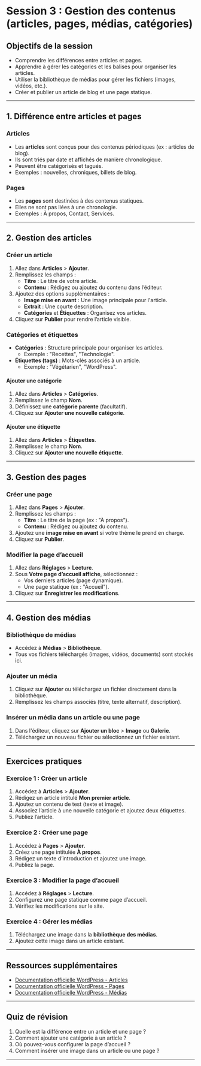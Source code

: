 # Session 3 : Gestion des contenus (articles, pages, médias, catégories)

## Objectifs de la session
- Comprendre les différences entre articles et pages.
- Apprendre à gérer les catégories et les balises pour organiser les articles.
- Utiliser la bibliothèque de médias pour gérer les fichiers (images, vidéos, etc.).
- Créer et publier un article de blog et une page statique.

---

## 1. Différence entre articles et pages

### Articles
- Les **articles** sont conçus pour des contenus périodiques (ex : articles de blog).
- Ils sont triés par date et affichés de manière chronologique.
- Peuvent être catégorisés et tagués.
- Exemples : nouvelles, chroniques, billets de blog.

### Pages
- Les **pages** sont destinées à des contenus statiques.
- Elles ne sont pas liées à une chronologie.
- Exemples : À propos, Contact, Services.

---

## 2. Gestion des articles

### Créer un article
1. Allez dans **Articles** > **Ajouter**.
2. Remplissez les champs :
   - **Titre** : Le titre de votre article.
   - **Contenu** : Rédigez ou ajoutez du contenu dans l’éditeur.
3. Ajoutez des options supplémentaires :
   - **Image mise en avant** : Une image principale pour l'article.
   - **Extrait** : Une courte description.
   - **Catégories** et **Étiquettes** : Organisez vos articles.
4. Cliquez sur **Publier** pour rendre l’article visible.

### Catégories et étiquettes
- **Catégories** : Structure principale pour organiser les articles.
  - Exemple : "Recettes", "Technologie".
- **Étiquettes (tags)** : Mots-clés associés à un article.
  - Exemple : "Végétarien", "WordPress".

#### Ajouter une catégorie
1. Allez dans **Articles** > **Catégories**.
2. Remplissez le champ **Nom**.
3. Définissez une **catégorie parente** (facultatif).
4. Cliquez sur **Ajouter une nouvelle catégorie**.

#### Ajouter une étiquette
1. Allez dans **Articles** > **Étiquettes**.
2. Remplissez le champ **Nom**.
3. Cliquez sur **Ajouter une nouvelle étiquette**.

---

## 3. Gestion des pages

### Créer une page
1. Allez dans **Pages** > **Ajouter**.
2. Remplissez les champs :
   - **Titre** : Le titre de la page (ex : "À propos").
   - **Contenu** : Rédigez ou ajoutez du contenu.
3. Ajoutez une **image mise en avant** si votre thème le prend en charge.
4. Cliquez sur **Publier**.

### Modifier la page d’accueil
1. Allez dans **Réglages** > **Lecture**.
2. Sous **Votre page d’accueil affiche**, sélectionnez :
   - Vos derniers articles (page dynamique).
   - Une page statique (ex : "Accueil").
3. Cliquez sur **Enregistrer les modifications**.

---

## 4. Gestion des médias

### Bibliothèque de médias
- Accédez à **Médias** > **Bibliothèque**.
- Tous vos fichiers téléchargés (images, vidéos, documents) sont stockés ici.

### Ajouter un média
1. Cliquez sur **Ajouter** ou téléchargez un fichier directement dans la bibliothèque.
2. Remplissez les champs associés (titre, texte alternatif, description).

### Insérer un média dans un article ou une page
1. Dans l'éditeur, cliquez sur **Ajouter un bloc** > **Image** ou **Galerie**.
2. Téléchargez un nouveau fichier ou sélectionnez un fichier existant.

---

## Exercices pratiques

### Exercice 1 : Créer un article
1. Accédez à **Articles** > **Ajouter**.
2. Rédigez un article intitulé **Mon premier article**.
3. Ajoutez un contenu de test (texte et image).
4. Associez l’article à une nouvelle catégorie et ajoutez deux étiquettes.
5. Publiez l’article.

### Exercice 2 : Créer une page
1. Accédez à **Pages** > **Ajouter**.
2. Créez une page intitulée **À propos**.
3. Rédigez un texte d’introduction et ajoutez une image.
4. Publiez la page.

### Exercice 3 : Modifier la page d’accueil
1. Accédez à **Réglages** > **Lecture**.
2. Configurez une page statique comme page d’accueil.
3. Vérifiez les modifications sur le site.

### Exercice 4 : Gérer les médias
1. Téléchargez une image dans la **bibliothèque des médias**.
2. Ajoutez cette image dans un article existant.

---

## Ressources supplémentaires
- [Documentation officielle WordPress - Articles](https://wordpress.org/support/article/writing-posts/)
- [Documentation officielle WordPress - Pages](https://wordpress.org/support/article/pages/)
- [Documentation officielle WordPress - Médias](https://wordpress.org/support/article/media-library-screen/)

---

## Quiz de révision
1. Quelle est la différence entre un article et une page ?
2. Comment ajouter une catégorie à un article ?
3. Où pouvez-vous configurer la page d’accueil ?
4. Comment insérer une image dans un article ou une page ?

---

